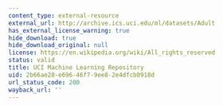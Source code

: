```yaml
---
content_type: external-resource
external_url: http://archive.ics.uci.edu/ml/datasets/Adult
has_external_license_warning: true
hide_download: true
hide_download_original: null
license: https://en.wikipedia.org/wiki/All_rights_reserved
status: valid
title: UCI Machine Learning Repository
uid: 2b66ae28-e696-46f7-9ee8-2e4dfcb0918d
url_status_code: 200
wayback_url: ''
---
```

